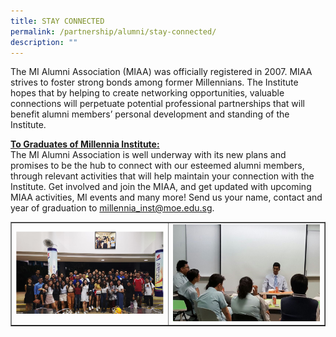 ```yaml
---
title: STAY CONNECTED
permalink: /partnership/alumni/stay-connected/
description: ""
---
```

<p>The MI Alumni Association (MIAA) was officially registered in 2007. MIAA strives to foster strong bonds among former Millennians. The Institute hopes that by helping to create networking opportunities, valuable connections will perpetuate potential professional partnerships that will benefit alumni members&rsquo; personal development and standing of the Institute.</p>
<p><u><strong>To Graduates of Millennia Institute:</strong><br /></u>The MI Alumni Association is well underway with its new plans and promises to be the hub to connect with our esteemed alumni members, through relevant activities that will help maintain your connection with the Institute. Get involved and join the MIAA, and get updated with upcoming MIAA activities, MI events and many more! Send us your name, contact and year of graduation to&nbsp;<a href="mailto:millennia_inst@moe.edu.sg" target="">millennia_inst@moe.edu.sg</a>.</p>
<table style="border-collapse: collapse; width: 100%;" border="1">
<tbody>
<tr>
<td style="width: 50%;"><img src="/images/sc1.png"></td>
<td style="width: 50%;"><img src="/images/sc22.jpg"></td>
</tr>
</tbody>
</table>